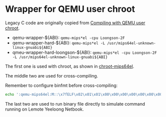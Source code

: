 Wrapper for QEMU user chroot
===

Legacy C code are originally copied from [Compiling with QEMU user chroot](https://wiki.gentoo.org/wiki/Embedded_Handbook/General/Compiling_with_QEMU_user_chroot).

- qemu-wrapper-${ABI}: `qemu-mips*el -cpu Loongson-2F`
- qemu-wrapper-hard-\${ABI}: `qemu-mips*el -L /usr/mips64el-unknown-linux-gnuabi${ABI}`
- qmeu-wrapper-hard-loongson-\${ABI}: `qemu-mips*el -cpu Loongson-2F -L /usr/mips64el-unknown-linux-gnuabi${ABI}`

The first one is used with chroot, as shown in [chroot-mips64el](scripts/chroot-mips64el).

The middle two are used for cross-compiling.

Remember to configure binfmt before cross-compiling:

```bash
echo ':qemu-mips64el:M::\x7fELF\x02\x01\x01\x00\x00\x00\x00\x00\x00\x00\x00\x00\x02\x00\x08\x00:\xff\xff\xff\xff\xff\xff\xff\x00\x00\xff\xff\xff\xff\xff\xff\xff\xfe\xff\xff\xff:/usr/local/bin/qemu-wrapper-hard-n64:OC' > /proc/sys/fs/binfmt_misc/register
```

The last two are used to run binary file directly to simulate command running on Lemote Yeeloong Netbook.

